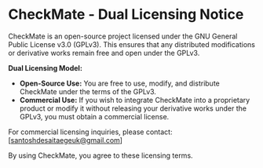 # CheckMate - Dual Licensing Notice

CheckMate is an open-source project licensed under the GNU General Public License v3.0 (GPLv3). This ensures that any distributed modifications or derivative works remain free and open under the GPLv3.

**Dual Licensing Model:**
- **Open-Source Use:** You are free to use, modify, and distribute CheckMate under the terms of the GPLv3.
- **Commercial Use:** If you wish to integrate CheckMate into a proprietary product or modify it without releasing your derivative works under the GPLv3, you must obtain a commercial license.

For commercial licensing inquiries, please contact: [santoshdesaitaegeuk@gmail.com]

By using CheckMate, you agree to these licensing terms.
